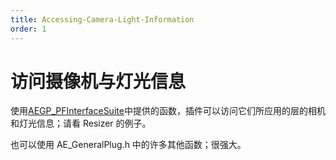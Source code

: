 ```yaml
---
title: Accessing-Camera-Light-Information
order: 1
---
```


# 访问摄像机与灯光信息

使用[AEGP_PFInterfaceSuite](../aegps/aegp-suites.html)中提供的函数，插件可以访问它们所应用的层的相机和灯光信息；请看 Resizer 的例子。

也可以使用 AE_GeneralPlug.h 中的许多其他函数；很强大。
